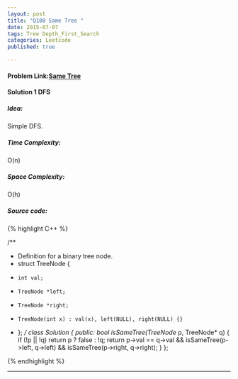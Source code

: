 ```yaml
---
layout: post
title: "Q100 Same Tree "
date: 2015-07-07
tags: Tree Depth_First_Search
categories: Leetcode
published: true

---
```

#### Problem Link:[Same Tree ](https://leetcode.com/problems/same-tree/) 

#### Solution 1 DFS

##### Idea:

Simple DFS.
   
##### Time Complexity:
O(n)

##### Space Complexity:
O(h)

##### Source code:
{% highlight C++ %}

/**
 * Definition for a binary tree node.
 * struct TreeNode {
 *     int val;
 *     TreeNode *left;
 *     TreeNode *right;
 *     TreeNode(int x) : val(x), left(NULL), right(NULL) {}
 * };
 */
class Solution {
public:
    bool isSameTree(TreeNode* p, TreeNode* q) {
        if (!p || !q) return p ? false : !q;
        return p->val == q->val && isSameTree(p->left, q->left) && isSameTree(p->right, q->right);
    }
};

{% endhighlight %}

---

